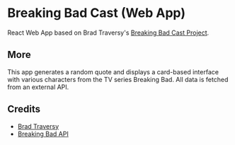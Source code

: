 # Breaking Bad Cast (Web App)

React Web App based on Brad Traversy's [Breaking Bad Cast Project](https://github.com/bradtraversy/breaking-bad-cast).

## More

This app generates a random quote and displays a card-based interface with various characters from the TV series Breaking Bad. All data is fetched from an external API.

## Credits

- [Brad Traversy](https://github.com/bradtraversy)
- [Breaking Bad API](https://breakingbadapi.com/documentation)
